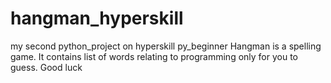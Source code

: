 # hangman_hyperskill
my second python_project on hyperskill py_beginner 
Hangman is a spelling game. It contains list of words relating to programming only for you to guess. Good luck 

